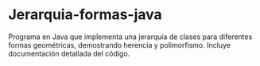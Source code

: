 # Jerarquia-formas-java
Programa en Java que implementa una jerarquía de clases para diferentes formas geométricas, demostrando herencia y polimorfismo. Incluye documentación detallada del código.
